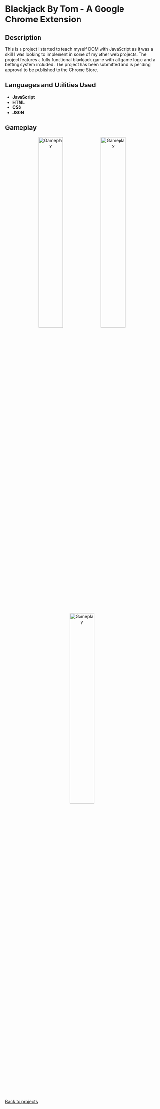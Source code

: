 <h1>Blackjack By Tom - A Google Chrome Extension</h1>



<h2>Description</h2>
This is a project I started to teach myself DOM with JavaScript as it was a skill I was looking to implement in some of my other web projects. The project features a fully functional blackjack game with all game logic and a betting system included. The project has been submitted and is pending approval to be published to the Chrome Store.

<br />


<h2>Languages and Utilities Used</h2>

- <b>JavaScript</b> 
- <b>HTML</b>
- <b>CSS</b>
- <b>JSON</b>

<h2>Gameplay</h2>

<p align="center">

<img src="https://i.imgur.com/ZZBFjTn.png" height="40%" width="40%" alt="Gameplay"/>
<img src="https://i.imgur.com/GXWIurA.png" height="40%" width="40%" alt="Gameplay"/>
<img src="https://i.imgur.com/fcmuDu2.png" height="40%" width="40%" alt="Gameplay"/>
<br />
<br />

[Back to projects](https://github.com/Tom4257644/Tom4257644.github.io/blob/main/README.md)

